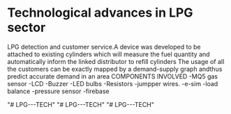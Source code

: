 # Technological advances in LPG sector
LPG detection and customer service.A device was developed to be attached to existing cylinders which will measure the
fuel quantity and automatically inform the linked distributor to refill cylinders
The usage of all the customers can be exactly mapped by a demand-supply graph andthus predict accurate demand in an
area
COMPONENTS INVOLVED
 -MQ5 gas sensor
 -LCD
 -Buzzer
 -LED bulbs
 -Resistors
 -jumpper wires.
 -e-sim 
 -load balance
 -pressure sensor
 -firebase
 
"# LPG---TECH" 
"# LPG---TECH" 
"# LPG---TECH" 
